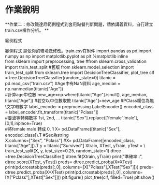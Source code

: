 # 作業說明
**作業二：修改鐵達尼範例程式到套用點餐判斷問題，請依講義資料，自行建立
train.csv檔作分析。 **
 
範例程式 
 
範例程式 請依你的環境做修改。train.csv在附件 
import pandas as pd 
import numpy as np 
import matplotlib.pyplot as plt 
%matplotlib inline   
from sklearn import preprocessing, tree 
#from sklearn.cross_validation import train_test_split #舊版 
from sklearn.model_selection import train_test_split 
from sklearn.tree import DecisionTreeClassifier, plot_tree 
clf = tree.DecisionTreeClassifier(random_state=0) 
titanic = pd.read_csv("train.csv") 
#Age中有NaN資料 
age_median = np.nanmedian(titanic["Age"])  
#計算age中位數 
new_age=np.where(titanic["Age"].isnull(), age_median, titanic["Age"]) 
 #若空以中位數取敗 
titanic["Age"]=new_age 
#PClass欄位為無\文字轉數字 
label_encoder = preprocessing.LabelEncoder() 
encoded_class = label_encoder.fit_transform(titanic["Pclass"])  
#姜滄等轉繩數字 1st, 2nd, ... 
titanic["Sex"].replace(['female','male'],[0,1],inplace=True)  
#將female male 轉成 0, 1 
X= pd.DataFrame([titanic["Sex"], encoded_class]).T 
 #Sex為string  
X.columns=["Sex", "Pclass"] 
#X= pd.DataFrame([encoded_class,  titanic["Age"]]).T 
y = titanic["Survived"] 
Xtrain, XTest, yTrain, yTest = \ 
train_test_split(X, y, test_size=0.25, random_state=1) 
dtree =tree.DecisionTreeClassifier() 
dtree.fit(Xtrain, yTrain) 
print("準確率 :", dtree.score(XTest, yTest)) 
preds= dtree.predict_proba(X=XTest) 
print(pd.crosstab(preds[:,0], columns=[X["Pclass"],XTest["Sex"]])) 
preds= dtree.predict_proba(X=XTest) 
print(pd.crosstab(preds[:,0], columns=[X["Pclass"],XTest["Sex"]])) 
plt.figure() 
plot_tree(clf, filled=True) 
plt.show() 
 
